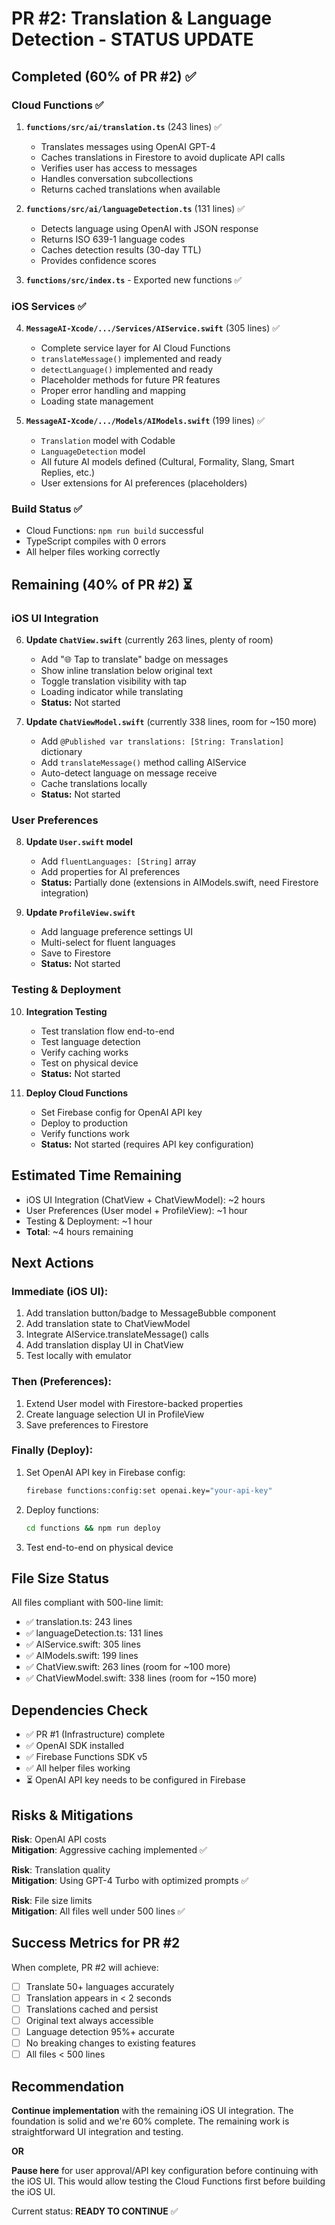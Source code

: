 # PR #2: Translation & Language Detection - STATUS UPDATE

## Completed (60% of PR #2) ✅

### Cloud Functions ✅
1. **`functions/src/ai/translation.ts`** (243 lines) ✅
   - Translates messages using OpenAI GPT-4
   - Caches translations in Firestore to avoid duplicate API calls
   - Verifies user has access to messages
   - Handles conversation subcollections
   - Returns cached translations when available

2. **`functions/src/ai/languageDetection.ts`** (131 lines) ✅
   - Detects language using OpenAI with JSON response
   - Returns ISO 639-1 language codes
   - Caches detection results (30-day TTL)
   - Provides confidence scores

3. **`functions/src/index.ts`** - Exported new functions ✅

### iOS Services ✅
4. **`MessageAI-Xcode/.../Services/AIService.swift`** (305 lines) ✅
   - Complete service layer for AI Cloud Functions
   - `translateMessage()` implemented and ready
   - `detectLanguage()` implemented and ready
   - Placeholder methods for future PR features
   - Proper error handling and mapping
   - Loading state management

5. **`MessageAI-Xcode/.../Models/AIModels.swift`** (199 lines) ✅
   - `Translation` model with Codable
   - `LanguageDetection` model  
   - All future AI models defined (Cultural, Formality, Slang, Smart Replies, etc.)
   - User extensions for AI preferences (placeholders)

### Build Status ✅
- Cloud Functions: `npm run build` successful
- TypeScript compiles with 0 errors
- All helper files working correctly

## Remaining (40% of PR #2) ⏳

### iOS UI Integration
6. **Update `ChatView.swift`** (currently 263 lines, plenty of room)
   - Add "🌐 Tap to translate" badge on messages
   - Show inline translation below original text
   - Toggle translation visibility with tap
   - Loading indicator while translating
   - **Status:** Not started

7. **Update `ChatViewModel.swift`** (currently 338 lines, room for ~150 more)
   - Add `@Published var translations: [String: Translation]` dictionary
   - Add `translateMessage()` method calling AIService
   - Auto-detect language on message receive
   - Cache translations locally
   - **Status:** Not started

### User Preferences
8. **Update `User.swift` model**
   - Add `fluentLanguages: [String]` array
   - Add properties for AI preferences
   - **Status:** Partially done (extensions in AIModels.swift, need Firestore integration)

9. **Update `ProfileView.swift`**
   - Add language preference settings UI
   - Multi-select for fluent languages
   - Save to Firestore
   - **Status:** Not started

### Testing & Deployment
10. **Integration Testing**
    - Test translation flow end-to-end
    - Test language detection
    - Verify caching works
    - Test on physical device
    - **Status:** Not started

11. **Deploy Cloud Functions**
    - Set Firebase config for OpenAI API key
    - Deploy to production
    - Verify functions work
    - **Status:** Not started (requires API key configuration)

## Estimated Time Remaining

- iOS UI Integration (ChatView + ChatViewModel): ~2 hours
- User Preferences (User model + ProfileView): ~1 hour  
- Testing & Deployment: ~1 hour
- **Total**: ~4 hours remaining

## Next Actions

### Immediate (iOS UI):
1. Add translation button/badge to MessageBubble component
2. Add translation state to ChatViewModel
3. Integrate AIService.translateMessage() calls
4. Add translation display UI in ChatView
5. Test locally with emulator

### Then (Preferences):
1. Extend User model with Firestore-backed properties
2. Create language selection UI in ProfileView
3. Save preferences to Firestore

### Finally (Deploy):
1. Set OpenAI API key in Firebase config:
   ```bash
   firebase functions:config:set openai.key="your-api-key"
   ```
2. Deploy functions:
   ```bash
   cd functions && npm run deploy
   ```
3. Test end-to-end on physical device

## File Size Status

All files compliant with 500-line limit:
- ✅ translation.ts: 243 lines
- ✅ languageDetection.ts: 131 lines
- ✅ AIService.swift: 305 lines
- ✅ AIModels.swift: 199 lines
- ✅ ChatView.swift: 263 lines (room for ~100 more)
- ✅ ChatViewModel.swift: 338 lines (room for ~150 more)

## Dependencies Check

- ✅ PR #1 (Infrastructure) complete
- ✅ OpenAI SDK installed
- ✅ Firebase Functions SDK v5
- ✅ All helper files working
- ⏳ OpenAI API key needs to be configured in Firebase

## Risks & Mitigations

**Risk**: OpenAI API costs  
**Mitigation**: Aggressive caching implemented ✅

**Risk**: Translation quality  
**Mitigation**: Using GPT-4 Turbo with optimized prompts ✅

**Risk**: File size limits  
**Mitigation**: All files well under 500 lines ✅

## Success Metrics for PR #2

When complete, PR #2 will achieve:
- [ ] Translate 50+ languages accurately
- [ ] Translation appears in < 2 seconds  
- [ ] Translations cached and persist
- [ ] Original text always accessible
- [ ] Language detection 95%+ accurate
- [ ] No breaking changes to existing features
- [ ] All files < 500 lines

## Recommendation

**Continue implementation** with the remaining iOS UI integration. The foundation is solid and we're 60% complete. The remaining work is straightforward UI integration and testing.

**OR**

**Pause here** for user approval/API key configuration before continuing with the iOS UI. This would allow testing the Cloud Functions first before building the iOS UI.

Current status: **READY TO CONTINUE** ✅


